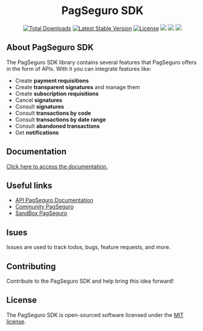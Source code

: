<p align="center">
   <h1 align="center">PagSeguro SDK</h1>
</p>

<p align="center">
   <a href="https://packagist.org/packages/life-code/pagseguro-sdk"><img src="https://poser.pugx.org/life-code/pagseguro-sdk/d/total.svg" alt="Total Downloads"></a>
   <a href="https://packagist.org/packages/life-code/pagseguro-sdk"><img src="https://poser.pugx.org/life-code/pagseguro-sdk/v/stable.svg" alt="Latest Stable Version"></a>
   <a href="https://packagist.org/packages/life-code/pagseguro-sdk"><img src="https://poser.pugx.org/life-code/pagseguro-sdk/license.svg" alt="License"></a>
   <a href="https://codeclimate.com/github/life-code/pagseguro-sdk/maintainability"><img src="https://api.codeclimate.com/v1/badges/b889d75e5aa75226ffbb/maintainability" /></a>
   <a href="https://codeclimate.com/github/life-code/pagseguro-sdk/test_coverage"><img src="https://api.codeclimate.com/v1/badges/b889d75e5aa75226ffbb/test_coverage" /></a>
   <a href="http://isitmaintained.com/project/life-code/pagseguro-sdk"><img src="http://isitmaintained.com/badge/resolution/life-code/pagseguro-sdk.svg" /></a>
</p>


## About PagSeguro SDK

The PagSeguro SDK library contains several features that PagSeguro offers in the form of APIs. With it you can integrate features like:

- Create **payment requisitions**
- Create **transparent signatures** and manage them
- Create **subscription requisitions**
- Cancel **signatures**
- Consult **signatures**
- Consult **transactions by code**
- Consult **transactions by date range**
- Consult **abandoned transactions**
- Get **notifications**

## Documentation
[Click here to access the documentation.](https://github.com/life-code/pagseguro-sdk/tree/master/docs)

## Useful links
- [API PagSeguro Documentation](https://dev.pagseguro.uol.com.br/referencia-da-api/api-de-pagamentos-pagseguro)
- [Community PagSeguro](https://comunidade.pagseguro.uol.com.br/hc/pt-br/community/topics)
- [SandBox PagSeguro](https://sandbox.pagseguro.uol.com.br/#rmcl)


## Isues
Issues are used to track todos, bugs, feature requests, and more.


## Contributing
Contribute to the PagSeguro SDK and help bring this idea forward!


## License
The PagSeguro SDK is open-sourced software licensed under the [MIT license](http://opensource.org/licenses/MIT).
